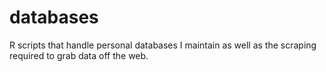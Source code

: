 # databases
R scripts that handle personal databases I maintain as well as the scraping required to grab data off the web.
